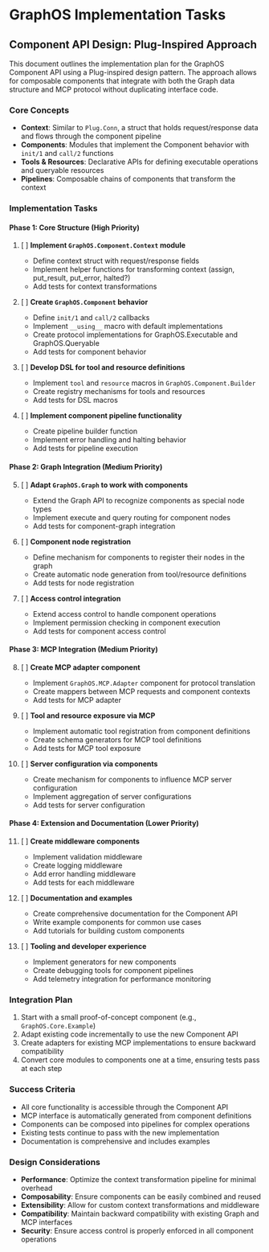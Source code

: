 # GraphOS Implementation Tasks

## Component API Design: Plug-Inspired Approach

This document outlines the implementation plan for the GraphOS Component API using a Plug-inspired design pattern. The approach allows for composable components that integrate with both the Graph data structure and MCP protocol without duplicating interface code.

### Core Concepts

- **Context**: Similar to `Plug.Conn`, a struct that holds request/response data and flows through the component pipeline
- **Components**: Modules that implement the Component behavior with `init/1` and `call/2` functions
- **Tools & Resources**: Declarative APIs for defining executable operations and queryable resources
- **Pipelines**: Composable chains of components that transform the context

### Implementation Tasks

#### Phase 1: Core Structure (High Priority)

1. [ ] **Implement `GraphOS.Component.Context` module**
   - Define context struct with request/response fields
   - Implement helper functions for transforming context (assign, put_result, put_error, halted?)
   - Add tests for context transformations

2. [ ] **Create `GraphOS.Component` behavior**
   - Define `init/1` and `call/2` callbacks
   - Implement `__using__` macro with default implementations
   - Create protocol implementations for GraphOS.Executable and GraphOS.Queryable
   - Add tests for component behavior

3. [ ] **Develop DSL for tool and resource definitions**
   - Implement `tool` and `resource` macros in `GraphOS.Component.Builder`
   - Create registry mechanisms for tools and resources
   - Add tests for DSL macros

4. [ ] **Implement component pipeline functionality**
   - Create pipeline builder function
   - Implement error handling and halting behavior
   - Add tests for pipeline execution

#### Phase 2: Graph Integration (Medium Priority)

5. [ ] **Adapt `GraphOS.Graph` to work with components**
   - Extend the Graph API to recognize components as special node types
   - Implement execute and query routing for component nodes
   - Add tests for component-graph integration

6. [ ] **Component node registration**
   - Define mechanism for components to register their nodes in the graph
   - Create automatic node generation from tool/resource definitions
   - Add tests for node registration

7. [ ] **Access control integration**
   - Extend access control to handle component operations
   - Implement permission checking in component execution
   - Add tests for component access control

#### Phase 3: MCP Integration (Medium Priority)

8. [ ] **Create MCP adapter component**
   - Implement `GraphOS.MCP.Adapter` component for protocol translation
   - Create mappers between MCP requests and component contexts
   - Add tests for MCP adapter

9. [ ] **Tool and resource exposure via MCP**
   - Implement automatic tool registration from component definitions
   - Create schema generators for MCP tool definitions
   - Add tests for MCP tool exposure

10. [ ] **Server configuration via components**
    - Create mechanism for components to influence MCP server configuration
    - Implement aggregation of server configurations
    - Add tests for server configuration

#### Phase 4: Extension and Documentation (Lower Priority)

11. [ ] **Create middleware components**
    - Implement validation middleware
    - Create logging middleware
    - Add error handling middleware
    - Add tests for each middleware

12. [ ] **Documentation and examples**
    - Create comprehensive documentation for the Component API
    - Write example components for common use cases
    - Add tutorials for building custom components

13. [ ] **Tooling and developer experience**
    - Implement generators for new components
    - Create debugging tools for component pipelines
    - Add telemetry integration for performance monitoring

### Integration Plan

1. Start with a small proof-of-concept component (e.g., `GraphOS.Core.Example`)
2. Adapt existing code incrementally to use the new Component API
3. Create adapters for existing MCP implementations to ensure backward compatibility
4. Convert core modules to components one at a time, ensuring tests pass at each step

### Success Criteria

- All core functionality is accessible through the Component API
- MCP interface is automatically generated from component definitions
- Components can be composed into pipelines for complex operations
- Existing tests continue to pass with the new implementation
- Documentation is comprehensive and includes examples

### Design Considerations

- **Performance**: Optimize the context transformation pipeline for minimal overhead
- **Composability**: Ensure components can be easily combined and reused
- **Extensibility**: Allow for custom context transformations and middleware
- **Compatibility**: Maintain backward compatibility with existing Graph and MCP interfaces
- **Security**: Ensure access control is properly enforced in all component operations
